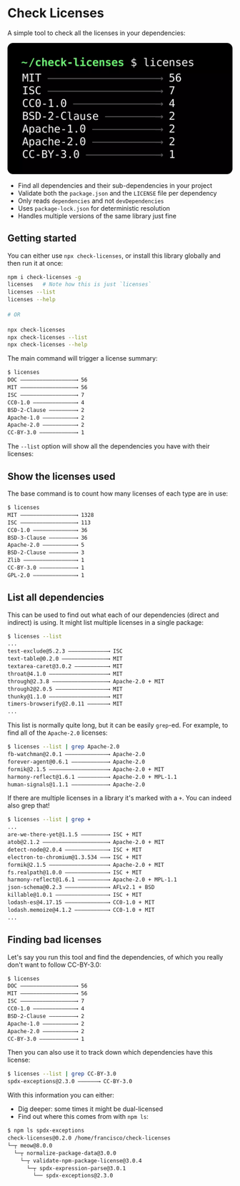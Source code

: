 # Check Licenses

A simple tool to check all the licenses in your dependencies:

<img src="./assets/demo.webp" alt="Example command" width="600px" />

- Find all dependencies and their sub-dependencies in your project
- Validate both the `package.json` and the `LICENSE` file per dependency
- Only reads `dependencies` and not `devDependencies`
- Uses `package-lock.json` for deterministic resolution
- Handles multiple versions of the same library just fine

## Getting started

You can either use `npx check-licenses`, or install this library globally and then run it at once:

```bash
npm i check-licenses -g
licenses   # Note how this is just `licenses`
licenses --list
licenses --help

# OR

npx check-licenses
npx check-licenses --list
npx check-licenses --help
```

The main command will trigger a license summary:

```bash
$ licenses
DOC —————————————————⟶ 56
MIT —————————————————⟶ 56
ISC —————————————————⟶ 7
CC0-1.0 —————————————⟶ 4
BSD-2-Clause ————————⟶ 2
Apache-1.0 ——————————⟶ 2
Apache-2.0 ——————————⟶ 2
CC-BY-3.0 ———————————⟶ 1
```

The `--list` option will show all the dependencies you have with their licenses:

## Show the licenses used

The base command is to count how many licenses of each type are in use:

```bash
$ licenses
MIT —————————————————⟶ 1328
ISC —————————————————⟶ 113
CC0-1.0 —————————————⟶ 36
BSD-3-Clause ————————⟶ 36
Apache-2.0 ——————————⟶ 5
BSD-2-Clause ————————⟶ 3
Zlib ————————————————⟶ 1
CC-BY-3.0 ———————————⟶ 1
GPL-2.0 —————————————⟶ 1
```

## List all dependencies

This can be used to find out what each of our dependencies (direct and indirect) is using. It might list multiple licenses in a single package:

```bash
$ licenses --list
...
test-exclude@5.2.3 ————————————⟶ ISC
text-table@0.2.0 ——————————————⟶ MIT
textarea-caret@3.0.2 ——————————⟶ MIT
throat@4.1.0 ——————————————————⟶ MIT
through@2.3.8 —————————————————⟶ Apache-2.0 + MIT
through2@2.0.5 ————————————————⟶ MIT
thunky@1.1.0 ——————————————————⟶ MIT
timers-browserify@2.0.11 ——————⟶ MIT
...
```

This list is normally quite long, but it can be easily `grep`-ed. For example, to find all of the `Apache-2.0` licenses:

```bash
$ licenses --list | grep Apache-2.0
fb-watchman@2.0.1 —————————————⟶ Apache-2.0
forever-agent@0.6.1 ———————————⟶ Apache-2.0
formik@2.1.5 ——————————————————⟶ Apache-2.0 + MIT
harmony-reflect@1.6.1 —————————⟶ Apache-2.0 + MPL-1.1
human-signals@1.1.1 ———————————⟶ Apache-2.0
```

If there are multiple licenses in a library it's marked with a `+`. You can indeed also grep that!

```bash
$ licenses --list | grep +
...
are-we-there-yet@1.1.5 ————————⟶ ISC + MIT
atob@2.1.2 ————————————————————⟶ Apache-2.0 + MIT
detect-node@2.0.4 —————————————⟶ ISC + MIT
electron-to-chromium@1.3.534 ——⟶ ISC + MIT
formik@2.1.5 ——————————————————⟶ Apache-2.0 + MIT
fs.realpath@1.0.0 —————————————⟶ ISC + MIT
harmony-reflect@1.6.1 —————————⟶ Apache-2.0 + MPL-1.1
json-schema@0.2.3 —————————————⟶ AFLv2.1 + BSD
killable@1.0.1 ————————————————⟶ ISC + MIT
lodash-es@4.17.15 —————————————⟶ CC0-1.0 + MIT
lodash.memoize@4.1.2 ——————————⟶ CC0-1.0 + MIT
...
```

## Finding bad licenses

Let's say you run this tool and find the dependencies, of which you really don't want to follow CC-BY-3.0:

```bash
$ licenses
DOC —————————————————⟶ 56
MIT —————————————————⟶ 56
ISC —————————————————⟶ 7
CC0-1.0 —————————————⟶ 4
BSD-2-Clause ————————⟶ 2
Apache-1.0 ——————————⟶ 2
Apache-2.0 ——————————⟶ 2
CC-BY-3.0 ———————————⟶ 1
```

Then you can also use it to track down which dependencies have this license:

```bash
$ licenses --list | grep CC-BY-3.0
spdx-exceptions@2.3.0 ——————⟶ CC-BY-3.0
```

With this information you can either:

- Dig deeper: some times it might be dual-licensed
- Find out where this comes from with `npm ls`:

```bash
$ npm ls spdx-exceptions
check-licenses@0.2.0 /home/francisco/check-licenses
└─┬ meow@8.0.0
  └─┬ normalize-package-data@3.0.0
    └─┬ validate-npm-package-license@3.0.4
      └─┬ spdx-expression-parse@3.0.1
        └── spdx-exceptions@2.3.0
```
